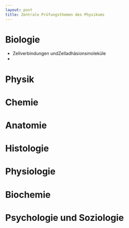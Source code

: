 ```yaml
---
layout: post
title: Zentrale Prüfungsthemen des Physikums
---
```


# Biologie
- Zellverbindungen undZelladhäsionsmoleküle
- 

# Physik

# Chemie

# Anatomie

# Histologie

# Physiologie

# Biochemie

# Psychologie und Soziologie
